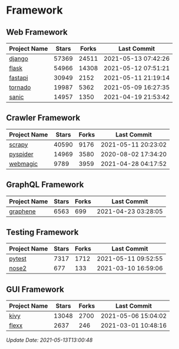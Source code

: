 # Framework

## Web Framework
| Project Name | Stars | Forks | Last Commit |
| ------------ | ----- | ----- | ----------- |
| [django](https://github.com/django/django) | 57369 | 24511 | 2021-05-13 07:42:26 |
| [flask](https://github.com/pallets/flask) | 54966 | 14308 | 2021-05-12 07:51:21 |
| [fastapi](https://github.com/tiangolo/fastapi) | 30949 | 2152 | 2021-05-11 21:19:14 |
| [tornado](https://github.com/tornadoweb/tornado) | 19987 | 5362 | 2021-05-09 16:27:35 |
| [sanic](https://github.com/sanic-org/sanic) | 14957 | 1350 | 2021-04-19 21:53:42 |

## Crawler Framework
| Project Name | Stars | Forks | Last Commit |
| ------------ | ----- | ----- | ----------- |
| [scrapy](https://github.com/scrapy/scrapy) | 40590 | 9176 | 2021-05-11 20:23:02 |
| [pyspider](https://github.com/binux/pyspider) | 14969 | 3580 | 2020-08-02 17:34:20 |
| [webmagic](https://github.com/code4craft/webmagic) | 9789 | 3959 | 2021-04-28 04:17:52 |

## GraphQL Framework
| Project Name | Stars | Forks | Last Commit |
| ------------ | ----- | ----- | ----------- |
| [graphene](https://github.com/graphql-python/graphene) | 6563 | 699 | 2021-04-23 03:28:05 |

## Testing Framework
| Project Name | Stars | Forks | Last Commit |
| ------------ | ----- | ----- | ----------- |
| [pytest](https://github.com/pytest-dev/pytest) | 7317 | 1712 | 2021-05-11 09:52:55 |
| [nose2](https://github.com/nose-devs/nose2) | 677 | 133 | 2021-03-10 16:59:06 |

## GUI Framework
| Project Name | Stars | Forks | Last Commit |
| ------------ | ----- | ----- | ----------- |
| [kivy](https://github.com/kivy/kivy) | 13048 | 2700 | 2021-05-06 15:04:02 |
| [flexx](https://github.com/flexxui/flexx) | 2637 | 246 | 2021-03-01 10:48:16 |

*Update Date: 2021-05-13T13:00:48*